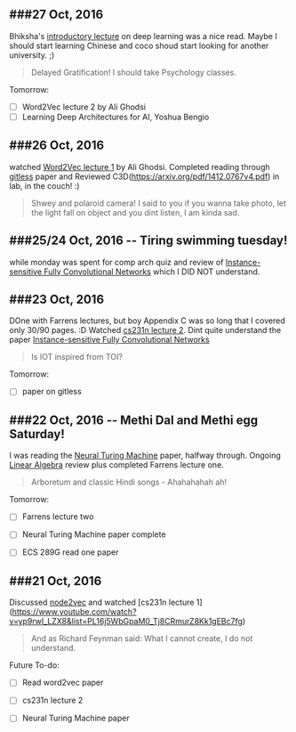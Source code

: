 
###27 Oct, 2016
---------------
Bhiksha's [introductory lecture](http://deeplearning.cs.cmu.edu/slides.2016/Intro.pdf) on deep learning was a nice read. 
Maybe I should start learning Chinese and coco shoud start looking for another university. ;)

>Delayed Gratification! I should take Psychology classes.

Tomorrow:
- [ ] Word2Vec lecture 2 by Ali Ghodsi
- [ ] Learning Deep Architectures for AI, Yoshua Bengio

###26 Oct, 2016
---------------
watched [Word2Vec lecture 1](https://www.youtube.com/watch?v=TsEGsdVJjuA&t=2s) by Ali Ghodsi. 
Completed reading through [gitless](http://people.csail.mit.edu/sperezde/oopsla16.pdf) paper and Reviewed C3D(https://arxiv.org/pdf/1412.0767v4.pdf) in lab, in the couch! :)

>Shwey and polaroid camera! I said to you if you wanna take photo, let the light fall on object and you dint listen, I am kinda sad.


###25/24 Oct, 2016 -- Tiring swimming tuesday!
---------------
while monday was spent for comp arch quiz and review of [Instance-sensitive Fully Convolutional Networks](https://arxiv.org/pdf/1603.08678v1.pdf) which I DID NOT understand.

###23 Oct, 2016
---------------
DOne with Farrens lectures, but boy Appendix C was so long that I covered only 30/90 pages. :D
Watched [cs231n lecture 2](https://www.youtube.com/watch?v=t2IwlUtbCFE). Dint quite understand the paper [Instance-sensitive Fully Convolutional Networks](https://arxiv.org/abs/1603.08678) 

>Is IOT inspired from TOI?

Tomorrow: 
- [ ] paper on gitless


###22 Oct, 2016 -- Methi Dal and Methi egg Saturday!
---------------
I was reading the [Neural Turing Machine](https://arxiv.org/pdf/1410.5401v2.pdf) paper, halfway through.
Ongoing [Linear Algebra](http://cs229.stanford.edu/section/cs229-linalg.pdf) review plus completed Farrens lecture one.

>Arboretum and classic Hindi songs - Ahahahahah ah!

Tomorrow:
- [ ] Farrens lecture two
- [ ] Neural Turing Machine paper complete
- [ ] ECS 289G read one paper



###21 Oct, 2016
---------------
Discussed [node2vec](https://arxiv.org/abs/1607.00653) and watched [cs231n lecture 1] (https://www.youtube.com/watch?v=yp9rwI_LZX8&list=PL16j5WbGpaM0_Tj8CRmurZ8Kk1gEBc7fg)

>And  as Richard Feynman said:
> What I cannot create, I do not understand.

Future To-do:
- [ ] Read word2vec paper
- [ ] cs231n lecture 2
- [ ] Neural Turing Machine paper


